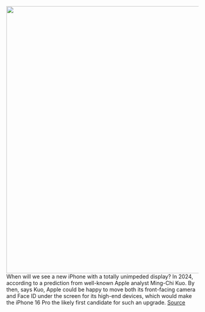 <img src='https://cdn.vox-cdn.com/thumbor/i11-v5YvBmjymROBQl7MPxrYrGs=/0x0:2002x1335/1200x800/filters:focal(841x508:1161x828)/cdn.vox-cdn.com/uploads/chorus_image/image/70770834/vpavic_210916_4760_0240.0.jpg' width='700px' /><br/>
When will we see a new iPhone with a totally unimpeded display? In 2024, according to a prediction from well-known Apple analyst Ming-Chi Kuo. By then, says Kuo, Apple could be happy to move both its front-facing camera and Face ID under the screen for its high-end devices, which would make the iPhone 16 Pro the likely first candidate for such an upgrade.
<a href='https://www.theverge.com/2022/4/20/23033437/apple-full-screen-iphone-16-camera-2024-ming-chi-kuo'> Source <a/>